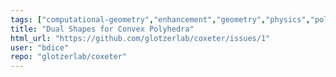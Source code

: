 ```yaml
---
tags: ["computational-geometry","enhancement","geometry","physics","polygons","polyhedra","shapes"]
title: "Dual Shapes for Convex Polyhedra"
html_url: "https://github.com/glotzerlab/coxeter/issues/1"
user: "bdice"
repo: "glotzerlab/coxeter"
---
```


